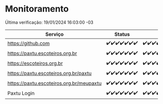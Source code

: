 # Monitoramento

Última verificação: 19/01/2024 16:03:00 -03

|Serviço|Status|Últimas 24h|
|---|---|---|
|https://github.com|<span title="2024-01-12: OK=24">✔️</span><span title="2024-01-13: OK=24">✔️</span><span title="2024-01-14: OK=24">✔️</span><span title="2024-01-15: OK=24">✔️</span><span title="2024-01-16: OK=24">✔️</span><span title="2024-01-17: OK=24">✔️</span><span title="2024-01-18: OK=19">✔️</span>|<span title="18/01/2024 16:03:00 -03 : 200">✔️</span><span title="18/01/2024 17:07:00 -03 : 200">✔️</span><span title="18/01/2024 18:04:00 -03 : 200">✔️</span><span title="18/01/2024 19:05:00 -03 : 200">✔️</span><span title="18/01/2024 20:06:00 -03 : 200">✔️</span><span title="18/01/2024 21:32:00 -03 : 200">✔️</span><span title="18/01/2024 22:51:00 -03 : 200">✔️</span><span title="18/01/2024 23:23:00 -03 : 200">✔️</span><span title="19/01/2024 00:07:00 -03 : 200">✔️</span><span title="19/01/2024 01:08:00 -03 : 200">✔️</span><span title="19/01/2024 02:06:00 -03 : 200">✔️</span><span title="19/01/2024 03:09:00 -03 : 200">✔️</span><span title="19/01/2024 04:06:00 -03 : 200">✔️</span><span title="19/01/2024 05:09:00 -03 : 200">✔️</span><span title="19/01/2024 06:06:00 -03 : 200">✔️</span><span title="19/01/2024 07:07:00 -03 : 200">✔️</span><span title="19/01/2024 08:03:00 -03 : 200">✔️</span><span title="19/01/2024 09:11:00 -03 : 200">✔️</span><span title="19/01/2024 10:09:00 -03 : 200">✔️</span><span title="19/01/2024 11:06:00 -03 : 200">✔️</span><span title="19/01/2024 12:07:00 -03 : 200">✔️</span><span title="19/01/2024 13:07:00 -03 : 200">✔️</span><span title="19/01/2024 14:05:00 -03 : 200">✔️</span><span title="19/01/2024 15:08:00 -03 : 200">✔️</span><span title="19/01/2024 16:03:00 -03 : 200">✔️</span>|
|https://paxtu.escoteiros.org.br|<span title="2024-01-12: OK=24">✔️</span><span title="2024-01-13: OK=24">✔️</span><span title="2024-01-14: OK=24">✔️</span><span title="2024-01-15: OK=24">✔️</span><span title="2024-01-16: OK=24">✔️</span><span title="2024-01-17: OK=24">✔️</span><span title="2024-01-18: OK=19">✔️</span>|<span title="18/01/2024 16:03:00 -03 : 200">✔️</span><span title="18/01/2024 17:07:00 -03 : 200">✔️</span><span title="18/01/2024 18:04:00 -03 : 200">✔️</span><span title="18/01/2024 19:05:00 -03 : 200">✔️</span><span title="18/01/2024 20:06:00 -03 : 200">✔️</span><span title="18/01/2024 21:32:00 -03 : 200">✔️</span><span title="18/01/2024 22:51:00 -03 : 200">✔️</span><span title="18/01/2024 23:23:00 -03 : 200">✔️</span><span title="19/01/2024 00:07:00 -03 : 200">✔️</span><span title="19/01/2024 01:08:00 -03 : 200">✔️</span><span title="19/01/2024 02:06:00 -03 : 200">✔️</span><span title="19/01/2024 03:09:00 -03 : 200">✔️</span><span title="19/01/2024 04:06:00 -03 : 200">✔️</span><span title="19/01/2024 05:09:00 -03 : 200">✔️</span><span title="19/01/2024 06:06:00 -03 : 200">✔️</span><span title="19/01/2024 07:07:00 -03 : 200">✔️</span><span title="19/01/2024 08:03:00 -03 : 200">✔️</span><span title="19/01/2024 09:11:00 -03 : 200">✔️</span><span title="19/01/2024 10:09:00 -03 : 200">✔️</span><span title="19/01/2024 11:06:00 -03 : 200">✔️</span><span title="19/01/2024 12:07:00 -03 : 200">✔️</span><span title="19/01/2024 13:07:00 -03 : 200">✔️</span><span title="19/01/2024 14:05:00 -03 : 200">✔️</span><span title="19/01/2024 15:08:00 -03 : 200">✔️</span><span title="19/01/2024 16:03:00 -03 : 200">✔️</span>|
|https://escoteiros.org.br|<span title="2024-01-12: OK=24">✔️</span><span title="2024-01-13: OK=24">✔️</span><span title="2024-01-14: OK=24">✔️</span><span title="2024-01-15: OK=24">✔️</span><span title="2024-01-16: OK=24">✔️</span><span title="2024-01-17: OK=24">✔️</span><span title="2024-01-18: OK=19">✔️</span>|<span title="18/01/2024 16:03:00 -03 : 200">✔️</span><span title="18/01/2024 17:07:00 -03 : 200">✔️</span><span title="18/01/2024 18:04:00 -03 : 200">✔️</span><span title="18/01/2024 19:05:00 -03 : 200">✔️</span><span title="18/01/2024 20:06:00 -03 : 200">✔️</span><span title="18/01/2024 21:32:00 -03 : 200">✔️</span><span title="18/01/2024 22:51:00 -03 : 200">✔️</span><span title="18/01/2024 23:23:00 -03 : 200">✔️</span><span title="19/01/2024 00:07:00 -03 : 200">✔️</span><span title="19/01/2024 01:08:00 -03 : 200">✔️</span><span title="19/01/2024 02:06:00 -03 : 200">✔️</span><span title="19/01/2024 03:09:00 -03 : 200">✔️</span><span title="19/01/2024 04:06:00 -03 : 200">✔️</span><span title="19/01/2024 05:09:00 -03 : 200">✔️</span><span title="19/01/2024 06:06:00 -03 : 200">✔️</span><span title="19/01/2024 07:07:00 -03 : 200">✔️</span><span title="19/01/2024 08:03:00 -03 : 200">✔️</span><span title="19/01/2024 09:11:00 -03 : 200">✔️</span><span title="19/01/2024 10:09:00 -03 : 200">✔️</span><span title="19/01/2024 11:06:00 -03 : 200">✔️</span><span title="19/01/2024 12:07:00 -03 : 200">✔️</span><span title="19/01/2024 13:07:00 -03 : 200">✔️</span><span title="19/01/2024 14:05:00 -03 : 200">✔️</span><span title="19/01/2024 15:08:00 -03 : 200">✔️</span><span title="19/01/2024 16:03:00 -03 : 200">✔️</span>|
|https://paxtu.escoteiros.org.br/paxtu|<span title="2024-01-12: OK=24">✔️</span><span title="2024-01-13: OK=24">✔️</span><span title="2024-01-14: OK=24">✔️</span><span title="2024-01-15: OK=24">✔️</span><span title="2024-01-16: OK=24">✔️</span><span title="2024-01-17: OK=24">✔️</span><span title="2024-01-18: OK=19">✔️</span>|<span title="18/01/2024 16:03:00 -03 : 200">✔️</span><span title="18/01/2024 17:07:00 -03 : 200">✔️</span><span title="18/01/2024 18:04:00 -03 : 200">✔️</span><span title="18/01/2024 19:05:00 -03 : 200">✔️</span><span title="18/01/2024 20:06:00 -03 : 200">✔️</span><span title="18/01/2024 21:32:00 -03 : 200">✔️</span><span title="18/01/2024 22:51:00 -03 : 200">✔️</span><span title="18/01/2024 23:23:00 -03 : 200">✔️</span><span title="19/01/2024 00:07:00 -03 : 200">✔️</span><span title="19/01/2024 01:08:00 -03 : 200">✔️</span><span title="19/01/2024 02:06:00 -03 : 200">✔️</span><span title="19/01/2024 03:09:00 -03 : 200">✔️</span><span title="19/01/2024 04:06:00 -03 : 200">✔️</span><span title="19/01/2024 05:09:00 -03 : 200">✔️</span><span title="19/01/2024 06:06:00 -03 : 200">✔️</span><span title="19/01/2024 07:07:00 -03 : 200">✔️</span><span title="19/01/2024 08:03:00 -03 : 200">✔️</span><span title="19/01/2024 09:11:00 -03 : 200">✔️</span><span title="19/01/2024 10:09:00 -03 : 200">✔️</span><span title="19/01/2024 11:06:00 -03 : 200">✔️</span><span title="19/01/2024 12:07:00 -03 : 200">✔️</span><span title="19/01/2024 13:07:00 -03 : 200">✔️</span><span title="19/01/2024 14:05:00 -03 : 200">✔️</span><span title="19/01/2024 15:08:00 -03 : 200">✔️</span><span title="19/01/2024 16:03:00 -03 : 200">✔️</span>|
|https://paxtu.escoteiros.org.br/meupaxtu|<span title="2024-01-12: OK=24">✔️</span><span title="2024-01-13: OK=24">✔️</span><span title="2024-01-14: OK=24">✔️</span><span title="2024-01-15: OK=24">✔️</span><span title="2024-01-16: OK=24">✔️</span><span title="2024-01-17: OK=24">✔️</span><span title="2024-01-18: OK=19">✔️</span>|<span title="18/01/2024 16:03:00 -03 : 200">✔️</span><span title="18/01/2024 17:07:00 -03 : 200">✔️</span><span title="18/01/2024 18:04:00 -03 : 200">✔️</span><span title="18/01/2024 19:05:00 -03 : 200">✔️</span><span title="18/01/2024 20:06:00 -03 : 200">✔️</span><span title="18/01/2024 21:32:00 -03 : 200">✔️</span><span title="18/01/2024 22:51:00 -03 : 200">✔️</span><span title="18/01/2024 23:23:00 -03 : 200">✔️</span><span title="19/01/2024 00:07:00 -03 : 200">✔️</span><span title="19/01/2024 01:08:00 -03 : 200">✔️</span><span title="19/01/2024 02:06:00 -03 : 200">✔️</span><span title="19/01/2024 03:09:00 -03 : 200">✔️</span><span title="19/01/2024 04:06:00 -03 : 200">✔️</span><span title="19/01/2024 05:09:00 -03 : 200">✔️</span><span title="19/01/2024 06:06:00 -03 : 200">✔️</span><span title="19/01/2024 07:07:00 -03 : 200">✔️</span><span title="19/01/2024 08:03:00 -03 : 200">✔️</span><span title="19/01/2024 09:11:00 -03 : 200">✔️</span><span title="19/01/2024 10:09:00 -03 : 200">✔️</span><span title="19/01/2024 11:06:00 -03 : 200">✔️</span><span title="19/01/2024 12:07:00 -03 : 200">✔️</span><span title="19/01/2024 13:07:00 -03 : 200">✔️</span><span title="19/01/2024 14:05:00 -03 : 200">✔️</span><span title="19/01/2024 15:08:00 -03 : 200">✔️</span><span title="19/01/2024 16:03:00 -03 : 200">✔️</span>|
|Paxtu Login|<span title="2024-01-12: OK=24">✔️</span><span title="2024-01-13: OK=24">✔️</span><span title="2024-01-14: OK=24">✔️</span><span title="2024-01-15: OK=24">✔️</span><span title="2024-01-16: OK=24">✔️</span><span title="2024-01-17: OK=24">✔️</span><span title="2024-01-18: OK=19">✔️</span>|<span title="18/01/2024 16:03:00 -03 : 200">✔️</span><span title="18/01/2024 17:07:00 -03 : 200">✔️</span><span title="18/01/2024 18:04:00 -03 : 200">✔️</span><span title="18/01/2024 19:05:00 -03 : 200">✔️</span><span title="18/01/2024 20:06:00 -03 : 200">✔️</span><span title="18/01/2024 21:32:00 -03 : 200">✔️</span><span title="18/01/2024 22:51:00 -03 : 200">✔️</span><span title="18/01/2024 23:23:00 -03 : 200">✔️</span><span title="19/01/2024 00:07:00 -03 : 200">✔️</span><span title="19/01/2024 01:08:00 -03 : 200">✔️</span><span title="19/01/2024 02:06:00 -03 : 200">✔️</span><span title="19/01/2024 03:09:00 -03 : 200">✔️</span><span title="19/01/2024 04:06:00 -03 : 200">✔️</span><span title="19/01/2024 05:09:00 -03 : 200">✔️</span><span title="19/01/2024 06:06:00 -03 : 200">✔️</span><span title="19/01/2024 07:07:00 -03 : 200">✔️</span><span title="19/01/2024 08:03:00 -03 : 200">✔️</span><span title="19/01/2024 09:11:00 -03 : 200">✔️</span><span title="19/01/2024 10:09:00 -03 : 200">✔️</span><span title="19/01/2024 11:06:00 -03 : 200">✔️</span><span title="19/01/2024 12:07:00 -03 : 200">✔️</span><span title="19/01/2024 13:07:00 -03 : 200">✔️</span><span title="19/01/2024 14:05:00 -03 : 200">✔️</span><span title="19/01/2024 15:08:00 -03 : 200">✔️</span><span title="19/01/2024 16:03:00 -03 : 200">✔️</span>|
